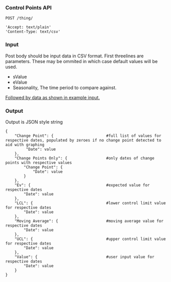 ### Control Points API

`POST /thing/`

    'Accept: text/plain'
    'Content-Type: text/csv'

### Input

Post body should be input data in CSV format. First threelines are parameters. 
These may be ommited in which case default values will be used.

- sValue
- eValue
- Seasonality, The time period to compare against.

[Followed by data as shown in example input.](https://github.com/zaswsaz/Testread/blob/main/Input.csv)

### Output

Output is JSON style string

    {
        "Change Point": {                       #full list of values for respective dates, populated by zeroes if no change point detected to aid with graphing
             "Date": value
        },
        "Change Points Only": {                 #only dates of change points with respective values
            "Change Point": {
                "Date": value
            }
        },
        "Ev": {                                 #expected value for respective dates
            "Date": value
        },
        "LCL": {                                #lower control limit value for respective dates
            "Date": value
        },
        "Moving Average": {                     #moving average value for respective dates
            "Date": value
        },
        "UCL": {                                #upper control limit value for respective dates
            "Date": value
        },
        "Value": {                              #user input value for respective dates
            "Date": value
        }
    }

